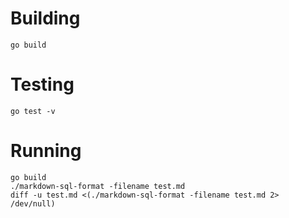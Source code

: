 # Building

```
go build
```

# Testing

```
go test -v
```

# Running

```
go build 
./markdown-sql-format -filename test.md
diff -u test.md <(./markdown-sql-format -filename test.md 2> /dev/null)
```
